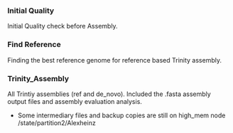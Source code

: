 ### Initial Quality
Initial Quality check before Assembly.

### Find Reference
Finding the best reference genome for reference based Trinity assembly.

### Trinity_Assembly
All Trintiy assemblies (ref and de_novo). 
Included the .fasta assembly output files and assembly evaluation analysis.

* Some intermediary files and backup copies are still on high_mem node /state/partition2/Alexheinz


